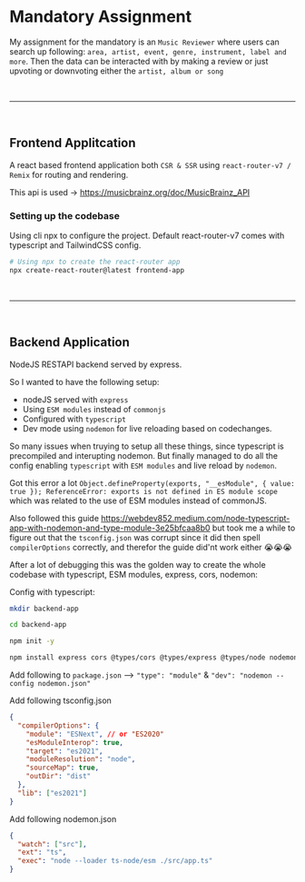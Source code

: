 # Mandatory Assignment

My assignment for the mandatory is an `Music Reviewer` where users can search up following: `area, artist, event, genre, instrument, label and more`.
Then the data can be interacted with by making a review or just upvoting or downvoting either the `artist, album or song`

<br>

---

<br>

## Frontend Applitcation

A react based frontend application both `CSR & SSR` using `react-router-v7 / Remix` for routing and rendering.

This api is used -> https://musicbrainz.org/doc/MusicBrainz_API

### Setting up the codebase

Using cli npx to configure the project. Default react-router-v7 comes with typescript and TailwindCSS config.

```bash
# Using npx to create the react-router app
npx create-react-router@latest frontend-app
```

<br>

---

<br>

## Backend Application

NodeJS RESTAPI backend served by express.

So I wanted to have the following setup:

- nodeJS served with `express`
- Using `ESM modules` instead of `commonjs`
- Configured with `typescript`
- Dev mode using `nodemon` for live reloading based on codechanges.

So many issues when truying to setup all these things, since typescript is precompiled and interupting nodemon.
But finally managed to do all the config enabling `typescript` with `ESM modules` and live reload by `nodemon`.

Got this error a lot `Object.defineProperty(exports, "__esModule", { value: true }); ReferenceError: exports is not defined in ES module scope` which was related to the use of ESM modules instead of commonJS.

Also followed this guide https://webdev852.medium.com/node-typescript-app-with-nodemon-and-type-module-3e25bfcaa8b0 but took me a while to figure out that the `tsconfig.json` was corrupt since it did then spell `compilerOptions` correctly, and therefor the guide did'nt work either 😭😭😭

After a lot of debugging this was the golden way to create the whole codebase with typescript, ESM modules, express, cors, nodemon:


Config with typescript:

```bash
mkdir backend-app

cd backend-app

npm init -y

npm install express cors @types/cors @types/express @types/node nodemon ts-node typescript
```

Add following to `package.json` --> `"type": "module"` & `"dev": "nodemon --config nodemon.json"`

Add following tsconfig.json

```json
{
  "compilerOptions": {
    "module": "ESNext", // or "ES2020"
    "esModuleInterop": true,
    "target": "es2021",
    "moduleResolution": "node",
    "sourceMap": true,
    "outDir": "dist"
  },
  "lib": ["es2021"]
}
```

Add following nodemon.json

```json
{
  "watch": ["src"],
  "ext": "ts",
  "exec": "node --loader ts-node/esm ./src/app.ts"
}
```